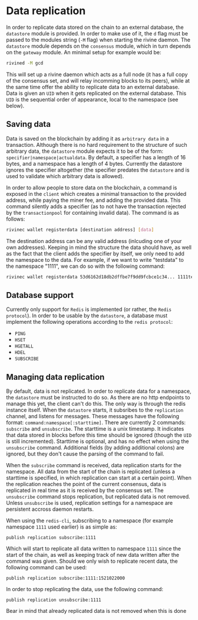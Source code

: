 # Data replication

In order to replicate data stored on the chain to an external database, the `datastore` module is provided. In order to make use of it, the `d` flag must be passed to the modules string (`-M` flag) when starting the rivine daemon. The `datastore` module depends on the `consensus` module, which in turn depends on the `gateway` module. An minimal setup for example would be: 

```bash
rivined -M gcd
```

This will set up a rivine daemon which acts as a full node (it has a full copy of the consensus set, and will relay incomming blocks to its peers), while at the same time offer the ability to replicate data to an external database. Data is given an `UID` when it gets replicated on the external database. This `UID` is the sequential order of appearance, local to the namespace (see below).

## Saving data

Data is saved on the blockchain by adding it as `arbitrary data` in a  transaction. Although there is no hard requirement to the structure of such arbitrary data, the `datastore` module expects it to be of the form: `specifier|namespace|actualdata`. By default, a specifier has a length of 16 bytes, and a namespace has a length of 4 bytes. Currently the datastore ignores the specifier altogether (the specifier predates the `datastore` and is used to validate which arbitrary data is allowed).

In order to allow people to store data on the blockchain, a command is exposed in the `client` which creates a minimal transaction to the provided address, while paying the miner fee, and adding the provided data. This command silently adds a specifier (as to not have the transaction rejected by the `transactionpool` for containing invalid data). The command is as follows:

```bash
rivinec wallet registerdata [destination address] [data]
```

The destination address can be any valid address (inlcuding one of your own addresses). Keeping in mind the structure the data should have, as well as the fact that the client adds the specifier by itself, we only need to add the namespace to the data. For example, if we want to write "testdata" to the namespace "1111", we can do so with the following command:

```bash
rivinec wallet registerdata 53d6162d18db2dffbe7f9dd9fcbce1c34... 1111testdata
```

## Database support

Currently only support for `Redis` is implemented (or rather, the `Redis protocol`). In order to be usable by the `datastore`, a database must implement the following operations according to the `redis protocol`:

- `PING`
- `HSET`
- `HGETALL`
- `HDEL`
- `SUBSCRIBE`

## Managing data replication

By default, data is not replicated. In order to replicate data for a namespace, the `datastore` must be instructed to do so. As there are no http endpoints to manage this yet, the client can't do this. The only way is through the redis instance itself. When the `datastore` starts, it subsribes to the `replication` channel, and listens for messages. These messages have the following format: `command:namespace[:starttime]`. There are currently 2 commands: `subscribe` and `unsubscribe`. The starttime is a unix timestamp. It indicates that data stored in blocks before this time should be ignored (though the `UID` is still incremented). Starttime is optional, and has no effect when using the `unsubscribe` command. Additional fields (by adding additional colons) are ignored, but they don't cause the parsing of the command to fail. 

When the `subscribe` command is received, data replication starts for the namespace. All data from the start of the chain is replicated (unless a starttime is specified, in which replication can start at a certain point). When the replication reaches the point of the current consensus, data is replicated in real time as it is received by the consensus set. The `unsubscribe` command stops replication, but replicated data is not removed. Unless `unsubscribe` is used, replication settings for a namespace are persistent accross daemon restarts.

When using the `redis-cli`, subscribing to a namespace (for example namespace `1111` used earlier) is as simple as:

```
publish replication subscribe:1111
```

Which will start to replicate all data written to namespace `1111` since the start of the chain, as well as keeping track of new data written after the command was given. Should we only wish to replicate recent data, the following command can be used:

```
publish replication subscribe:1111:1521022000
```

In order to stop replicating the data, use the following command:

```
publish replication unsubscribe:1111
```

Bear in mind that already replicated data is not removed when this is done